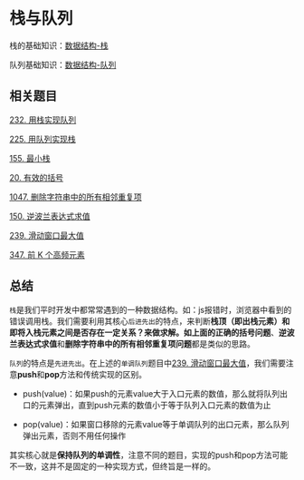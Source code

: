 # 栈与队列
栈的基础知识：[数据结构-栈](https://github.com/kerwin-ly/Blog/blob/master/data-structure/%E6%A0%88.md)

队列基础知识：[数据结构-队列](https://github.com/kerwin-ly/Blog/blob/master/data-structure/%E9%98%9F%E5%88%97.md)

## 相关题目

[232. 用栈实现队列](https://github.com/kerwin-ly/Blog/blob/master/algorithm/stack_queue/232.%20%E7%94%A8%E6%A0%88%E5%AE%9E%E7%8E%B0%E9%98%9F%E5%88%97(%E7%AE%80%E5%8D%95).md)

[225. 用队列实现栈](https://github.com/kerwin-ly/Blog/blob/master/algorithm/stack_queue/225.%20%E7%94%A8%E9%98%9F%E5%88%97%E5%AE%9E%E7%8E%B0%E6%A0%88(%E7%AE%80%E5%8D%95).md)

[155. 最小栈](todo)

[20. 有效的括号](https://github.com/kerwin-ly/Blog/blob/master/algorithm/stack_queue/20.%20%E6%9C%89%E6%95%88%E7%9A%84%E6%8B%AC%E5%8F%B7(%E7%AE%80%E5%8D%95).md)

[1047. 删除字符串中的所有相邻重复项](https://github.com/kerwin-ly/Blog/blob/master/algorithm/stack_queue/1047.%20%E5%88%A0%E9%99%A4%E5%AD%97%E7%AC%A6%E4%B8%B2%E4%B8%AD%E7%9A%84%E6%89%80%E6%9C%89%E7%9B%B8%E9%82%BB%E9%87%8D%E5%A4%8D%E9%A1%B9(%E7%AE%80%E5%8D%95).md)

[150. 逆波兰表达式求值](https://github.com/kerwin-ly/Blog/blob/master/algorithm/stack_queue/150.%20%E9%80%86%E6%B3%A2%E5%85%B0%E8%A1%A8%E8%BE%BE%E5%BC%8F%E6%B1%82%E5%80%BC(%E4%B8%AD%E7%AD%89).md)

[239. 滑动窗口最大值](https://github.com/kerwin-ly/Blog/blob/master/algorithm/stack_queue/239.%20%E6%BB%91%E5%8A%A8%E7%AA%97%E5%8F%A3%E6%9C%80%E5%A4%A7%E5%80%BC(%E5%9B%B0%E9%9A%BE).md)

[347. 前 K 个高频元素](https://github.com/kerwin-ly/Blog/blob/master/algorithm/stack_queue/347.%20%E5%89%8D%20K%20%E4%B8%AA%E9%AB%98%E9%A2%91%E5%85%83%E7%B4%A0(%E4%B8%AD%E7%AD%89).md)

## 总结
`栈`是我们平时开发中都常常遇到的一种数据结构。如：js报错时，浏览器中看到的错误调用栈。我们需要利用其核心`后进先出`的特点，来判断**栈顶（即出栈元素）和即将入栈元素之间是否存在一定关系？**来做求解。如上面的**正确的括号问题**、**逆波兰表达式求值**和**删除字符串中的所有相邻重复项问题**都是类似的思路。

`队列`的特点是`先进先出`。在上述的`单调队列`题目中[239. 滑动窗口最大值](https://github.com/kerwin-ly/Blog/blob/master/algorithm/stack_queue/239.%20%E6%BB%91%E5%8A%A8%E7%AA%97%E5%8F%A3%E6%9C%80%E5%A4%A7%E5%80%BC(%E5%9B%B0%E9%9A%BE).md)，我们需要注意**push**和**pop**方法和传统实现的区别。

* push(value)：如果push的元素value大于入口元素的数值，那么就将队列出口的元素弹出，直到push元素的数值小于等于队列入口元素的数值为止

* pop(value)：如果窗口移除的元素value等于单调队列的出口元素，那么队列弹出元素，否则不用任何操作

其实核心就是**保持队列的单调性**，注意不同的题目，实现的push和pop方法可能不一致，这并不是固定的一种实现方式，但终旨是一样的。